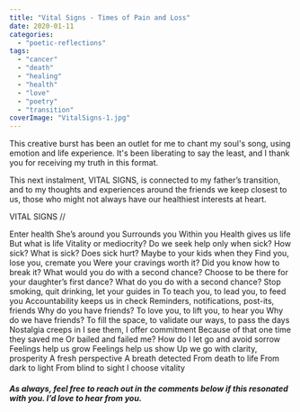 ```yaml
---
title: "Vital Signs - Times of Pain and Loss"
date: 2020-01-11
categories: 
  - "poetic-reflections"
tags: 
  - "cancer"
  - "death"
  - "healing"
  - "health"
  - "love"
  - "poetry"
  - "transition"
coverImage: "VitalSigns-1.jpg"
---
```


This creative burst has been an outlet for me to chant my soul's song, using emotion and life experience. It's been liberating to say the least, and I thank you for receiving my truth in this format.

This next instalment, VITAL SIGNS, is connected to my father’s transition, and to my thoughts and experiences around the friends we keep closest to us, those who might not always have our healthiest interests at heart.

VITAL SIGNS //

Enter health She’s around you Surrounds you Within you Health gives us life But what is life Vitality or mediocrity? Do we seek help only when sick? How sick? What is sick? Does sick hurt? Maybe to your kids when they Find you, lose you, cremate you Were your cravings worth it? Did you know how to break it? What would you do with a second chance? Choose to be there for your daughter’s first dance? What do you do with a second chance? Stop smoking, quit drinking, let your guides in To teach you, to lead you, to feed you Accountability keeps us in check Reminders, notifications, post-its, friends Why do you have friends? To love you, to lift you, to hear you Why do we have friends? To fill the space, to validate our ways, to pass the days Nostalgia creeps in I see them, I offer commitment Because of that one time they saved me Or bailed and failed me? How do I let go and avoid sorrow Feelings help us grow Feelings help us show Up we go with clarity, prosperity A fresh perspective A breath detected From death to life From dark to light From blind to sight I choose vitality

#### _As always, feel free to reach out in the comments below if this resonated with you. I’d love to hear from you._
